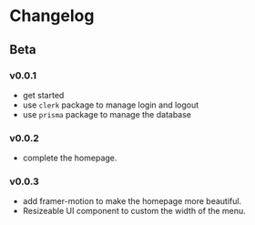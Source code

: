 # Changelog

## Beta

### v0.0.1

- get started
- use `clerk` package to manage login and logout
- use `prisma` package to manage the database


### v0.0.2

- complete the homepage.

### v0.0.3

- add framer-motion to make the homepage more beautiful.
- Resizeable UI component to custom the width of the menu.
